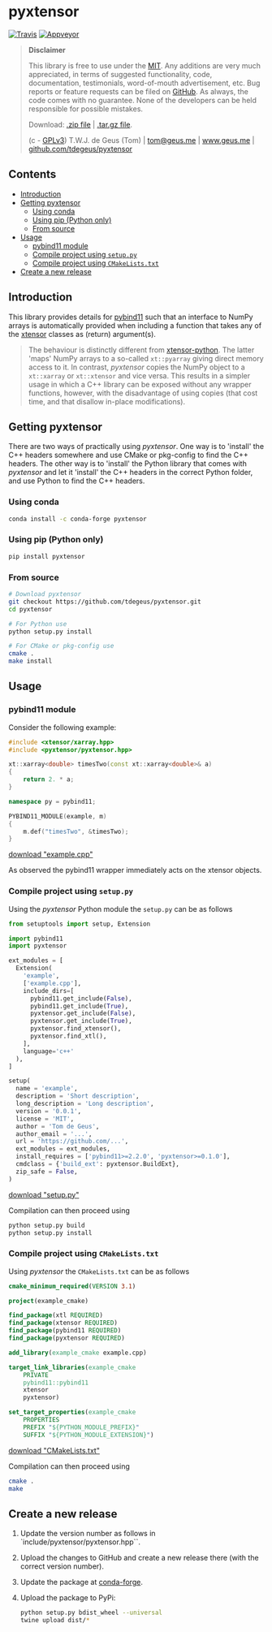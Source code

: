 # pyxtensor

[![Travis](https://travis-ci.org/tdegeus/pyxtensor.svg?branch=master)](https://travis-ci.org/tdegeus/pyxtensor)
[![Appveyor](https://ci.appveyor.com/api/projects/status/0s6ytkty29f110ks?svg=true)](https://ci.appveyor.com/project/tdegeus/pyxtensor)

>   **Disclaimer**
>   
>   This library is free to use under the [MIT](https://github.com/tdegeus/pyxtensor/blob/master/LICENSE). Any additions are very much appreciated, in terms of suggested functionality, code, documentation, testimonials, word-of-mouth advertisement, etc. Bug reports or feature requests can be filed on [GitHub](https://github.com/tdegeus/pyxtensor). As always, the code comes with no guarantee. None of the developers can be held responsible for possible mistakes.
>   
>   Download: [.zip file](https://github.com/tdegeus/pyxtensor/zipball/master) | [.tar.gz file](https://github.com/tdegeus/pyxtensor/tarball/master).
>   
>   (c - [GPLv3](https://github.com/tdegeus/pyxtensor/blob/master/LICENSE)) T.W.J. de Geus (Tom) | tom@geus.me | www.geus.me | [github.com/tdegeus/pyxtensor](https://github.com/tdegeus/pyxtensor)
   
## Contents

<!-- MarkdownTOC -->

- [Introduction](#introduction)
- [Getting pyxtensor](#getting-pyxtensor)
  - [Using conda](#using-conda)
  - [Using pip \(Python only\)](#using-pip-python-only)
  - [From source](#from-source)
- [Usage](#usage)
  - [pybind11 module](#pybind11-module)
  - [Compile project using `setup.py`](#compile-project-using-setuppy)
  - [Compile project using `CMakeLists.txt`](#compile-project-using-cmakeliststxt)
- [Create a new release](#create-a-new-release)

<!-- /MarkdownTOC -->

## Introduction

This library provides details for [pybind11](https://github.com/pybind/pybind11) such that an interface to NumPy arrays is automatically provided when including a function that takes any of the [xtensor](https://github.com/QuantStack/xtensor) classes as (return) argument(s). 

> The behaviour is distinctly different from [xtensor-python](https://github.com/QuantStack/xtensor-python). The latter 'maps' NumPy arrays to a so-called `xt::pyarray` giving direct memory access to it. In contrast, *pyxtensor* copies the NumPy object to a `xt::xarray` or `xt::xtensor` and vice versa. This results in a simpler usage in which a C++ library can be exposed without any wrapper functions, however, with the disadvantage of using copies (that cost time, and that disallow in-place modifications).

## Getting pyxtensor

There are two ways of practically using *pyxtensor*. One way is to 'install' the C++ headers somewhere and use CMake or pkg-config to find the C++ headers. The other way is to 'install' the Python library that comes with *pyxtensor* and let it 'install' the C++ headers in the correct Python folder, and use Python to find the C++ headers. 

### Using conda

```bash
conda install -c conda-forge pyxtensor
```

### Using pip (Python only)

```bash
pip install pyxtensor
```

### From source

```bash
# Download pyxtensor
git checkout https://github.com/tdegeus/pyxtensor.git
cd pyxtensor

# For Python use
python setup.py install

# For CMake or pkg-config use
cmake .
make install
```

## Usage

### pybind11 module

Consider the following example:

```cpp
#include <xtensor/xarray.hpp>
#include <pyxtensor/pyxtensor.hpp>

xt::xarray<double> timesTwo(const xt::xarray<double>& a)
{
    return 2. * a;
}

namespace py = pybind11;

PYBIND11_MODULE(example, m)
{
    m.def("timesTwo", &timesTwo);
}
```

[download "example.cpp"](./example/example.cpp)

As observed the pybind11 wrapper immediately acts on the xtensor objects. 

### Compile project using `setup.py`

Using the *pyxtensor* Python module the `setup.py` can be as follows

```python
from setuptools import setup, Extension

import pybind11
import pyxtensor

ext_modules = [
  Extension(
    'example',
    ['example.cpp'],
    include_dirs=[
      pybind11.get_include(False),
      pybind11.get_include(True),
      pyxtensor.get_include(False),
      pyxtensor.get_include(True),
      pyxtensor.find_xtensor(),
      pyxtensor.find_xtl(),
    ],
    language='c++'
  ),
]

setup(
  name = 'example',
  description = 'Short description',
  long_description = 'Long description',
  version = '0.0.1',
  license = 'MIT',
  author = 'Tom de Geus',
  author_email = '...',
  url = 'https://github.com/...',
  ext_modules = ext_modules,
  install_requires = ['pybind11>=2.2.0', 'pyxtensor>=0.1.0'],
  cmdclass = {'build_ext': pyxtensor.BuildExt},
  zip_safe = False,
)
```

[download "setup.py"](./example/setup.py)

Compilation can then proceed using 

```bash
python setup.py build
python setup.py install
```

### Compile project using `CMakeLists.txt`

Using *pyxtensor* the `CMakeLists.txt` can be as follows

```cmake
cmake_minimum_required(VERSION 3.1)

project(example_cmake)

find_package(xtl REQUIRED)
find_package(xtensor REQUIRED)
find_package(pybind11 REQUIRED)
find_package(pyxtensor REQUIRED)

add_library(example_cmake example.cpp)

target_link_libraries(example_cmake
    PRIVATE
    pybind11::pybind11
    xtensor
    pyxtensor)

set_target_properties(example_cmake
    PROPERTIES
    PREFIX "${PYTHON_MODULE_PREFIX}"
    SUFFIX "${PYTHON_MODULE_EXTENSION}")
```

[download "CMakeLists.txt"](./example/CMakeLists.txt)

Compilation can then proceed using 

```bash
cmake .
make
```

## Create a new release

1.  Update the version number as follows in `include/pyxtensor/pyxtensor.hpp``. 

2.  Upload the changes to GitHub and create a new release there (with the correct version number).

3.  Update the package at [conda-forge](https://github.com/conda-forge/pyxtensor-feedstock).

4.  Upload the package to PyPi:

    ```bash
    python setup.py bdist_wheel --universal
    twine upload dist/*
    ```
